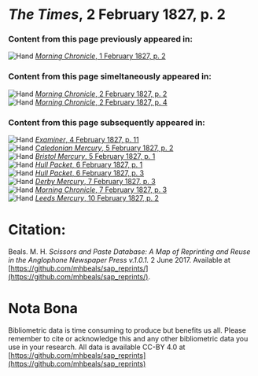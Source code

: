 # *The Times*, 2 February 1827, p. 2  
  
### Content from this page previously appeared in:  
![Hand](http://scissorsandpaste.net/wp-content/uploads/2017/06/smallhandpointer.png) [*Morning Chronicle*, 1 February 1827, p. 2](https://mhbeals.github.io/sap_html/Morning-Chronicle/Morning-Chronicle-1-February-1827-p-2)  
  
### Content from this page simeltaneously appeared in:  
![Hand](http://scissorsandpaste.net/wp-content/uploads/2017/06/smallhandpointer.png) [*Morning Chronicle*, 2 February 1827, p. 2](https://mhbeals.github.io/sap_html/Morning-Chronicle/Morning-Chronicle-2-February-1827-p-2)  
![Hand](http://scissorsandpaste.net/wp-content/uploads/2017/06/smallhandpointer.png) [*Morning Chronicle*, 2 February 1827, p. 4](https://mhbeals.github.io/sap_html/Morning-Chronicle/Morning-Chronicle-2-February-1827-p-4)  
  
### Content from this page subsequently appeared in:  
![Hand](http://scissorsandpaste.net/wp-content/uploads/2017/06/smallhandpointer.png) [*Examiner*, 4 February 1827, p. 11](https://mhbeals.github.io/sap_html/Examiner/Examiner-4-February-1827-p-11)  
![Hand](http://scissorsandpaste.net/wp-content/uploads/2017/06/smallhandpointer.png) [*Caledonian Mercury*, 5 February 1827, p. 2](https://mhbeals.github.io/sap_html/Caledonian-Mercury/Caledonian-Mercury-5-February-1827-p-2)  
![Hand](http://scissorsandpaste.net/wp-content/uploads/2017/06/smallhandpointer.png) [*Bristol Mercury*, 5 February 1827, p. 1](https://mhbeals.github.io/sap_html/Bristol-Mercury/Bristol-Mercury-5-February-1827-p-1)  
![Hand](http://scissorsandpaste.net/wp-content/uploads/2017/06/smallhandpointer.png) [*Hull Packet*, 6 February 1827, p. 1](https://mhbeals.github.io/sap_html/Hull-Packet/Hull-Packet-6-February-1827-p-1)  
![Hand](http://scissorsandpaste.net/wp-content/uploads/2017/06/smallhandpointer.png) [*Hull Packet*, 6 February 1827, p. 3](https://mhbeals.github.io/sap_html/Hull-Packet/Hull-Packet-6-February-1827-p-3)  
![Hand](http://scissorsandpaste.net/wp-content/uploads/2017/06/smallhandpointer.png) [*Derby Mercury*, 7 February 1827, p. 3](https://mhbeals.github.io/sap_html/Derby-Mercury/Derby-Mercury-7-February-1827-p-3)  
![Hand](http://scissorsandpaste.net/wp-content/uploads/2017/06/smallhandpointer.png) [*Morning Chronicle*, 7 February 1827, p. 3](https://mhbeals.github.io/sap_html/Morning-Chronicle/Morning-Chronicle-7-February-1827-p-3)  
![Hand](http://scissorsandpaste.net/wp-content/uploads/2017/06/smallhandpointer.png) [*Leeds Mercury*, 10 February 1827, p. 2](https://mhbeals.github.io/sap_html/Leeds-Mercury/Leeds-Mercury-10-February-1827-p-2)  


# Citation: 

Beals. M. H. *Scissors and Paste Database: A Map of Reprinting and Reuse in the Anglophone Newspaper Press v.1.0.1.* 2 June 2017. Available at [https://github.com/mhbeals/sap_reprints/](https://github.com/mhbeals/sap_reprints/). 

# Nota Bona

Bibliometric data is time consuming to produce but benefits us all. Please remember to cite or acknowledge this and any other bibliometric data you use in your research. All data is available CC-BY 4.0 at [https://github.com/mhbeals/sap_reprints](https://github.com/mhbeals/sap_reprints)